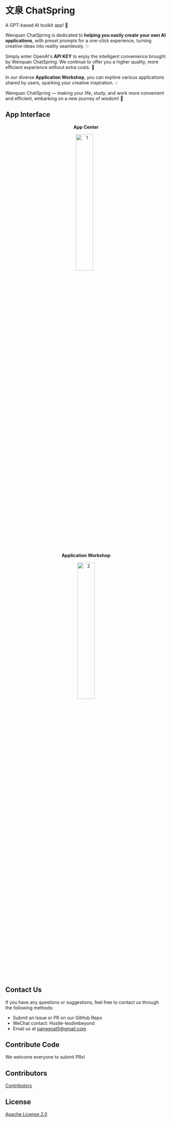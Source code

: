 # 文泉 ChatSpring

A GPT-based AI toolkit app! 🚀

Wenquan ChatSpring is dedicated to **helping you easily create your own AI applications**, with preset prompts for a one-click experience, turning creative ideas into reality seamlessly. ✨

Simply enter OpenAI's **API KEY** to enjoy the intelligent convenience brought by Wenquan ChatSpring. We continue to offer you a higher quality, more efficient experience without extra costs. 🎉

In our diverse **Application Workshop**, you can explore various applications shared by users, sparking your creative inspiration. 💡

Wenquan ChatSpring — making your life, study, and work more convenient and efficient, embarking on a new journey of wisdom! 🌟

## App Interface
<div align="center">
  <p><strong>App Center</strong></p>
  <img src="README.assets/1.jpg" alt="1" width="33%" style="margin-right: 2%;" />
  <p><strong>Application Workshop</strong></p>
  <img src="README.assets/2.jpg" alt="2" width="33%" />
</div>

## Contact Us
If you have any questions or suggestions, feel free to contact us through the following methods:
- Submit an Issue or PR on our GitHub Repo
- WeChat contact: Hustle-lesdimbeyond
- Email us at panggoat5@gmail.com

## Contribute Code
We welcome everyone to submit PRs!

## Contributors

[Contributors](https://github.com/Goat11/ChatSpring/graphs/contributors)

## License

[Apache License 2.0](https://www.apache.org/licenses/LICENSE-2.0)
